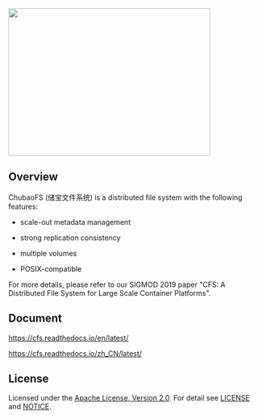<img src="https://user-images.githubusercontent.com/47099843/55525970-bf53d880-56c5-11e9-8c28-55d208859824.png" width="400" height="293" />

## Overview

ChubaoFS (储宝文件系统) is a distributed file system with the following features: 

* scale-out metadata management

* strong replication consistency

* multiple volumes

* POSIX-compatible

For more details, please refer to our SIGMOD 2019 paper "CFS: A Distributed File System for Large Scale Container Platforms".
 

## Document
https://cfs.readthedocs.io/en/latest/

https://cfs.readthedocs.io/zh_CN/latest/

## License


Licensed under the [Apache License, Version 2.0](http://www.apache.org/licenses/LICENSE-2.0).
For detail see [LICENSE](LICENSE) and [NOTICE](NOTICE).

